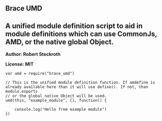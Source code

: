 
## Brace UMD
A unified module definition script to aid in module definitions which can use CommonJs, AMD, or the native global Object.
------------

**Author: Robert Steckroth**

**License: MIT**

```
var umd = require("brace_umd")

// This is the unified module definition function. If amdefine is already available here than it will use define(). If not, than module.exports
// or the global native Object will be used.
umd(this, "example_module", [], function() {

    console.log("Hello from example module")
})
```
